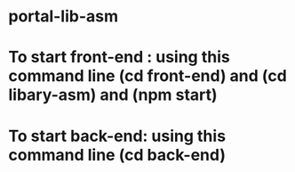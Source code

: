 # portal-lib-asm

# To start front-end : using this command line (cd front-end) and (cd libary-asm) and (npm start)
# To start back-end: using this command line (cd back-end)
